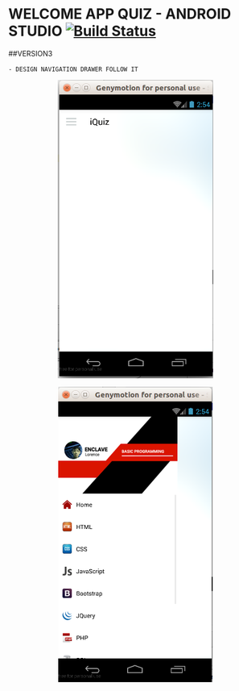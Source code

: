 # WELCOME APP QUIZ - ANDROID STUDIO [![Build Status](https://travis-ci.org/nomensa/jquery.hide-show.svg)](https://travis-ci.org/nomensa/jquery.hide-show.svg?branch=master)

##VERSION3

    - DESIGN NAVIGATION DRAWER FOLLOW IT

<p align="center">
  <img src="https://github.com/danisluis6/App-Quiz/blob/version5/1.png">
</p>
<p align="center">
  <img src="https://github.com/danisluis6/App-Quiz/blob/version5/2.png">
</p>

